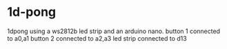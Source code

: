 # 1d-pong

1dpong using a ws2812b led strip and an arduino nano. 
button 1 connected to a0,a1
button 2 connected to a2,a3
led strip connected to d13
